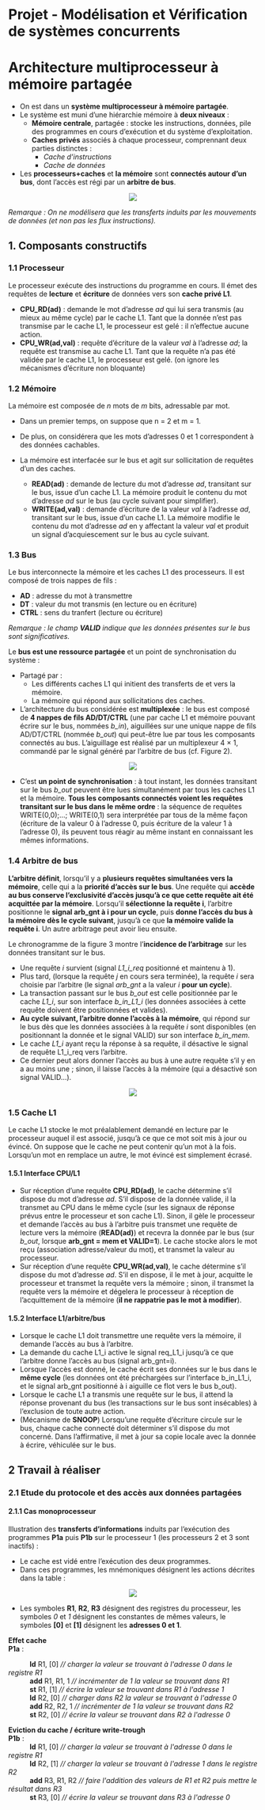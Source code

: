 # Projet - Modélisation et Vérification de systèmes concurrents

# Architecture multiprocesseur à mémoire partagée

* On est dans un **système multiprocesseur à mémoire partagée**.
* Le système est muni d’une hiérarchie mémoire à **deux niveaux** : 
  * **Mémoire centrale**, partagée : stocke les instructions, données, pile des programmes en cours d’exécution et du système d’exploitation.
  * **Caches privés** associés à chaque processeur, comprennant deux parties distinctes :
    * *Cache d’instructions*
    * *Cache de données*
* Les **processeurs+caches** et **la mémoire** sont **connectés autour d’un bus**, dont l’accès est régi par un **arbitre de bus**.  
<p align="center">
    <img src="fig1.png">
</p>

*Remarque : On ne modélisera que les transferts induits par les mouvements de données (et non pas les flux instructions).*


## 1. Composants constructifs
### 1.1 Processeur

Le processeur exécute des instructions du programme en cours. Il émet des requêtes de **lecture** et **écriture** de données vers son **cache privé L1**.
* **CPU_RD(ad)** : demande le mot d’adresse *ad* qui lui sera transmis (au mieux au même cycle) par le cache L1. Tant que la donnée n’est pas transmise par le cache L1, le processeur est gelé : il n’effectue aucune action.
* **CPU_WR(ad,val)** : requête d’écriture de la valeur *val* à l’adresse *ad*; la requête est transmise au cache L1. Tant que la requête n’a pas été validée par le cache L1, le processeur est gelé. (on ignore les mécanismes d’écriture non bloquante)

### 1.2 Mémoire

La mémoire est composée de *n* mots de *m* bits, adressable par mot.
* Dans un premier temps, on suppose que n = 2 et m = 1. 
* De plus, on considérera que les mots d’adresses 0 et 1 correspondent à des données cachables. 
* La mémoire est interfacée sur le bus et agit sur sollicitation de requêtes d’un des caches.

  * **READ(ad)** : demande de lecture du mot d’adresse *ad*, transitant sur le bus, issue d’un cache L1. La mémoire produit le contenu du mot d’adresse *ad* sur le bus (au cycle suivant pour simplifier).
  * **WRITE(ad,val)** : demande d’écriture de la valeur *val* à l’adresse *ad*, transitant sur le bus, issue d’un cache L1. La mémoire modifie le contenu du mot d’adresse *ad* en y affectant la valeur *val* et produit un signal d’acquiescement sur le bus au cycle suivant.
  
### 1.3 Bus

Le bus interconnecte la mémoire et les caches L1 des processeurs. Il est composé de trois
nappes de fils :
* **AD** : adresse du mot à transmettre
* **DT** : valeur du mot transmis (en lecture ou en écriture)
* **CTRL** : sens du tranfert (lecture ou écriture)

*Remarque : le champ **VALID** indique que les données présentes sur le bus sont significatives.*

Le **bus est une ressource partagée** et un point de synchronisation du système :
* Partagé par :
  * Les différents caches L1 qui initient des transferts de et vers la mémoire.
  * La mémoire qui répond aux sollicitations des caches.
* L’architecture du bus considérée est **multiplexée** : le bus est composé de **4 nappes de fils AD/DT/CTRL** (une par cache L1 et mémoire pouvant écrire sur le bus, nommées *b_in*), aiguillées sur une unique nappe de fils AD/DT/CTRL (nommée *b_out*) qui peut-être lue par tous les composants connectés au bus. L’aiguillage est réalisé par un multiplexeur 4 × 1, commandé par le signal généré par l’arbitre de bus (cf. Figure 2).
<p align="center">
    <img src="fig2.png">
</p>

* C’est **un point de synchronisation** : à tout instant, les données transitant sur le bus *b_out* peuvent être lues simultanément par tous les caches L1 et la mémoire. **Tous les composants connectés voient les requêtes transitant sur le bus dans le même ordre** : la séquence de requêtes WRITE(0,0);...; WRITE(0,1) sera interprétée par tous de la même façon (écriture de la valeur 0 à l’adresse 0, puis écriture de la valeur 1 à l’adresse 0), ils peuvent tous réagir au même instant en connaissant les mêmes informations.

### 1.4 Arbitre de bus

**L’arbitre définit**, lorsqu’il y a **plusieurs requêtes simultanées vers la mémoire**, celle qui a la **priorité d’accès sur le bus**. Une requête qui **accède au bus conserve l’exclusivité d’accès jusqu’à ce que cette requête ait été acquittée par la mémoire**. Lorsqu’il **sélectionne la requête i**, l’arbitre positionne le **signal arb_gnt à i pour un cycle**, puis **donne l’accès du bus à la mémoire dès le cycle suivant**, jusqu’à ce que **la mémoire valide la requête i**. Un autre arbitrage peut avoir lieu ensuite.

Le chronogramme de la figure 3 montre l’**incidence de l’arbitrage** sur les données transitant sur le bus.
* Une requête *i* survient (signal *L1_i_req* positionné et maintenu à 1).
* Plus tard, (lorsque la requête *j* en cours sera terminée), la requête *i* sera choisie par l’arbitre (le signal *arb_gnt* a la valeur *i* **pour un cycle**).
* La transaction passant sur le bus *b_out* est celle positionnée par le cache *L1_i*, sur son interface *b_in_L1_i* (les données associées à cette requête doivent être positionnées et valides).
* **Au cycle suivant, l’arbitre donne l’accès à la mémoire**, qui répond sur le bus dès que les données associées à la requête *i* sont disponibles (en positionnant la donnée et le signal VALID) sur son interface *b_in_mem*.
* Le cache *L1_i* ayant reçu la réponse à sa requête, il désactive le signal de requête L1_i_req vers l’arbitre.
* Ce dernier peut alors donner l’accès au bus à une autre requête s’il y en a au moins une ; sinon, il laisse l’accès à la mémoire (qui a désactivé son signal VALID...).
  
<p align="center">
    <img src="fig3.png">
</p>

### 1.5 Cache L1
Le cache L1 stocke le mot préalablement demandé en lecture par le processeur auquel il est associé, jusqu’à ce que ce mot soit mis à jour ou évincé. On suppose que le cache ne peut contenir qu’un mot à la fois. Lorsqu’un mot en remplace un autre, le mot évincé est simplement écrasé.

#### 1.5.1 Interface CPU/L1
* Sur réception d’une requête **CPU_RD(ad)**, le cache détermine s’il dispose du mot d’adresse *ad*. S’il dispose de la donnée valide, il la transmet au CPU dans le même cycle (sur les signaux de réponse prévus entre le processeur et son cache L1). Sinon, il gèle le processeur et demande l’accès au bus à l’arbitre puis transmet une requête de lecture vers la mémoire (**READ(ad)**) et recevra la donnée par le bus (sur *b_out*, lorsque **arb_gnt = mem et VALID=1**). Le cache stocke alors le mot reçu (association adresse/valeur du mot), et transmet la valeur au processeur.
* Sur réception d’une requête **CPU_WR(ad,val)**, le cache détermine s’il dispose du mot d’adresse *ad*. S’il en dispose, il le met à jour, acquitte le processeur et transmet la requête vers la mémoire ; sinon, il transmet la requête vers la mémoire et dégelera le processeur à réception de l’acquittement de la mémoire (**il ne rappatrie pas le mot à modifier**).
  
#### 1.5.2 Interface L1/arbitre/bus
* Lorsque le cache L1 doit transmettre une requête vers la mémoire, il demande l’accès au bus à l’arbitre.
* La demande du cache L1_i active le signal req_L1_i jusqu’à ce que l’arbitre donne l’accès au bus (signal arb_gnt=i).
* Lorsque l’accès est donné, le cache écrit ses données sur le bus dans le **même cycle** (les données ont été préchargées sur l’interface b_in_L1_i, et le signal arb_gnt positionné à i aiguille ce flot vers le bus b_out).
* Lorsque le cache L1 a transmis une requête sur le bus, il attend la réponse provenant du bus (les transactions sur le bus sont insécables) à l’exclusion de toute autre action.
* (Mécanisme de **SNOOP**) Lorsqu’une requête d’écriture circule sur le bus, chaque cache connecté doit déterminer s’il dispose du mot concerné. Dans l’affirmative, il met à jour sa copie locale avec la donnée à écrire, véhiculée sur le bus.

## 2 Travail à réaliser

### 2.1 Etude du protocole et des accès aux données partagées

#### 2.1.1 Cas monoprocesseur

Illustration des **transferts d’informations** induits par l’exécution des programmes **P1a** puis **P1b** sur le processeur 1 (les processeurs 2 et 3 sont inactifs) : 
* Le cache est vidé entre l’exécution des deux programmes.
* Dans ces programmes, les mnémoniques désignent les actions décrites dans la table :
<p align="center">
    <img src="table1.png">
</p>

* Les symboles **R1**, **R2**, **R3** désignent des registres du processeur, les symboles *0* et *1* désignent les constantes de mêmes valeurs, le symboles **[0]** et **[1]** désignent les **adresses 0 et 1**.

**Effet cache**  
**P1a** :  

&nbsp;&nbsp;&nbsp;&nbsp;&nbsp;&nbsp;&nbsp;&nbsp;&nbsp;&nbsp; **ld** R1, [0] *// charger la valeur se trouvant à l'adresse 0 dans le registre R1*   
&nbsp;&nbsp;&nbsp;&nbsp;&nbsp;&nbsp;&nbsp;&nbsp;&nbsp;&nbsp; **add** R1, R1, 1 *// incrémenter de 1 la valeur se trouvant dans R1*  
&nbsp;&nbsp;&nbsp;&nbsp;&nbsp;&nbsp;&nbsp;&nbsp;&nbsp;&nbsp; **st** R1, [1] *// écrire la valeur se trouvant dans R1 à l'adresse 1*  
&nbsp;&nbsp;&nbsp;&nbsp;&nbsp;&nbsp;&nbsp;&nbsp;&nbsp;&nbsp; **ld** R2, [0] *// charger dans R2 la valeur se trouvant à l'adresse 0*  
&nbsp;&nbsp;&nbsp;&nbsp;&nbsp;&nbsp;&nbsp;&nbsp;&nbsp;&nbsp; **add** R2, R2, 1 *// incrémenter de 1 la valeur se trouvant dans R2*  
&nbsp;&nbsp;&nbsp;&nbsp;&nbsp;&nbsp;&nbsp;&nbsp;&nbsp;&nbsp; **st** R2, [0] *// écrire la valeur se trouvant dans R2 à l'adresse 0*  


**Eviction du cache / écriture write-trough**  
**P1b** :  
&nbsp;&nbsp;&nbsp;&nbsp;&nbsp;&nbsp;&nbsp;&nbsp;&nbsp;&nbsp; **ld** R1, [0] *// charger la valeur se trouvant à l'adresse 0 dans le registre R1*   
&nbsp;&nbsp;&nbsp;&nbsp;&nbsp;&nbsp;&nbsp;&nbsp;&nbsp;&nbsp; **ld** R2, [1] *// charger la valeur se trouvant à l'adresse 1 dans le registre R2*   
&nbsp;&nbsp;&nbsp;&nbsp;&nbsp;&nbsp;&nbsp;&nbsp;&nbsp;&nbsp; **add** R3, R1, R2 *// faire l'addition des valeurs de R1 et R2 puis mettre le résultat dans R3*  
&nbsp;&nbsp;&nbsp;&nbsp;&nbsp;&nbsp;&nbsp;&nbsp;&nbsp;&nbsp; **st** R3, [0] *// écrire la valeur se trouvant dans R3 à l'adresse 0* 